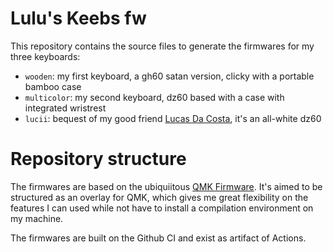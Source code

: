 # Lulu's Keebs fw

This repository contains the source files to generate the firmwares for my three keyboards:
+ `wooden`: my first keyboard, a gh60 satan version, clicky with a portable bamboo case
+ `multicolor`: my second keyboard, dz60 based with a case with integrated wristrest
+ `lucii`: bequest of my good friend [Lucas Da Costa](https://lucasfcosta.com/), it's an all-white dz60

# Repository structure

The firmwares are based on the ubiquiitous [QMK Firmware](https://github.com/qmk/qmk_firmware). It's aimed
to be structured as an overlay for QMK, which gives me great flexibility on the features I can used while
not have to install a compilation environment on my machine. 

The firmwares are built on the Github CI and exist as artifact of Actions.
